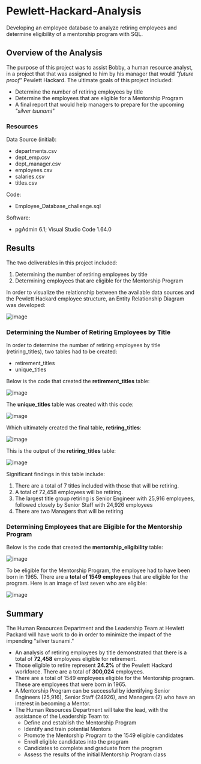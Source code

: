# Pewlett-Hackard-Analysis
Developing an employee database to analyze retiring employees and determine eligibility of a mentorship program with SQL.

## Overview of the Analysis
The purpose of this project was to assist Bobby, a human resource analyst, in a project that that was assigned to him by his manager that would *"future proof"* Pewlett Hackard.  The ultimate goals of this project included:
* Determine the number of retiring employees by title
* Determine the employees that are eligible for a Mentorship Program
* A final report that would help managers to prepare for the upcoming *"silver tsunami"*

### Resources

Data Source (initial):
  * departments.csv
  * dept_emp.csv
  * dept_manager.csv
  * employees.csv
  * salaries.csv
  * titles.csv

Code:
  * Employee_Database_challenge.sql

Software:
  * pgAdmin 6.1; Visual Studio Code 1.64.0

## Results
The two deliverables in this project included:
1. Determining the number of retiring employees by title
2. Determining employees that are eligible for the Mentorship Program

In order to visualize the relationship between the available data sources and the Pewlett Hackard employee structure, an Entity Relationship Diagram was developed:


![image](https://user-images.githubusercontent.com/94148420/152712774-7a0f8248-d1d2-4403-bb57-e48d807ca8ec.png)


### Determining the Number of Retiring Employees by Title
In order to determine the number of retiring employees by title (retiring_titles), two tables had to be created:
* retirement_titles
* unique_titles

Below is the code that created the **retirement_titles** table:

![image](https://user-images.githubusercontent.com/94148420/152713180-18a34adb-c779-455d-a44d-544adb6dc201.png)

The **unique_titles** table was created with this code:

![image](https://user-images.githubusercontent.com/94148420/152713248-4e79d8a3-0de1-44b6-8a3d-41deb73e73c0.png)

Which ultimately created the final table, **retiring_titles**:

![image](https://user-images.githubusercontent.com/94148420/152713410-72104ac0-08ee-4cce-8244-a48054c411c6.png)

This is the output of the **retiring_titles** table:

![image](https://user-images.githubusercontent.com/94148420/152713625-3b51ff10-304b-4f76-b05c-e5c90b8c0a41.png)

Significant findings in this table include:
1. There are a total of 7 titles included with those that will be retiring.
2. A total of 72,458 employees will be retiring.
3. The largest title group retiring is Senior Engineer with 25,916 employees, followed closely by Senior Staff with 24,926 employees
4. There are two Managers that will be retiring

### Determining Employees that are Eligible for the Mentorship Program
Below is the code that created the **mentorship_eligibility** table:

![image](https://user-images.githubusercontent.com/94148420/152715106-0886c5c3-0992-460c-8605-fbe97ea1c500.png)

To be eligible for the Mentorship Program, the employee had to have been born in 1965.  There are a **total of 1549 employees** that are eligible for the program.  Here is an image of last seven who are eligible:

![image](https://user-images.githubusercontent.com/94148420/152715598-7da62c1d-6154-4dd1-8388-33308462bafe.png)



## Summary
The Human Resources Department and the Leadership Team at Hewlett Packard will have work to do in order to minimize the impact of the impending "silver tsunami."
* An analysis of retiring employees by title demonstrated that there is a total of **72,458** employees eligible for retirement.
* Those eligible to retire represent **24.2%** of the Pewlett Hackard workforce.  There are a total of **300,024** employees.
* There are a total of 1549 employees eligible for the Mentorship program.  These are employees that were born in 1965.
* A Mentorship Program can be successful by identifying Senior Engineers (25,916), Senior Staff (24926), and Managers (2) who have an interest in becoming a Mentor.
* The Human Resources Department will take the lead, with the assistance of the Leadership Team to:
     * Define and establish the Mentorship Program
     * Identify and train potential Mentors
     * Promote the Mentorship Program to the 1549 eligible candidates
     * Enroll eligible candidates into the program
     * Candidates to complete and graduate from the program
     * Assess the results of the initial Mentorship Program class


